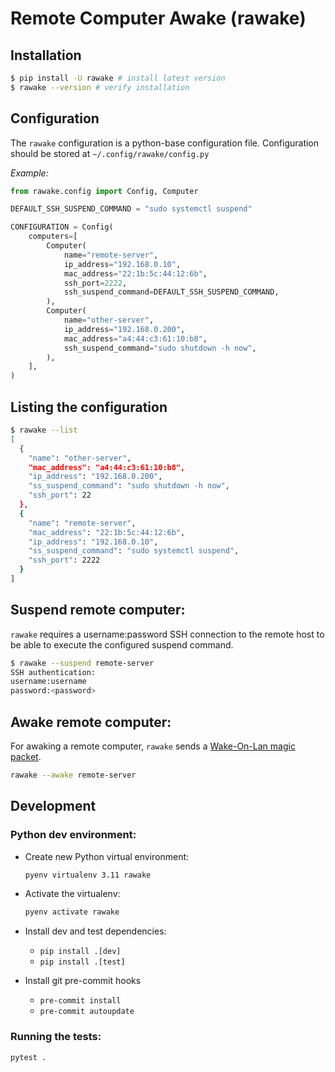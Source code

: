 # Remote Computer Awake (rawake)

## Installation
```bash
$ pip install -U rawake # install latest version
$ rawake --version # verify installation
```

## Configuration
The `rawake` configuration is a python-base configuration file. Configuration should be stored at `~/.config/rawake/config.py`

*Example:*
```python
from rawake.config import Config, Computer

DEFAULT_SSH_SUSPEND_COMMAND = "sudo systemctl suspend"

CONFIGURATION = Config(
    computers=[
        Computer(
            name="remote-server",
            ip_address="192.168.0.10",
            mac_address="22:1b:5c:44:12:6b",
            ssh_port=2222,
            ssh_suspend_command=DEFAULT_SSH_SUSPEND_COMMAND,
        ),
        Computer(
            name="other-server",
            ip_address="192.168.0.200",
            mac_address="a4:44:c3:61:10:b8",
            ssh_suspend_command="sudo shutdown -h now",
        ),
    ],
)
```

## Listing the configuration
```bash
$ rawake --list
[
  {
    "name": "other-server",
    "mac_address": "a4:44:c3:61:10:b8",
    "ip_address": "192.168.0.200",
    "ss_suspend_command": "sudo shutdown -h now",
    "ssh_port": 22
  },
  {
    "name": "remote-server",
    "mac_address": "22:1b:5c:44:12:6b",
    "ip_address": "192.168.0.10",
    "ss_suspend_command": "sudo systemctl suspend",
    "ssh_port": 2222
  }
]
```

## Suspend remote computer:
`rawake` requires a username:password SSH connection to the remote host to be able to execute the configured suspend command.
```bash
$ rawake --suspend remote-server
SSH authentication:
username:username
password:<password>
```

## Awake remote computer:
For awaking a remote computer, `rawake` sends a [Wake-On-Lan magic packet](https://en.wikipedia.org/wiki/Wake-on-LAN).
```bash
rawake --awake remote-server
```


## Development

### Python dev environment:

- Create new Python virtual environment:
  ```bash
  pyenv virtualenv 3.11 rawake
  ```
- Activate the virtualenv:
  ```bash
  pyenv activate rawake
  ```

- Install dev and test dependencies:
    - `pip install .[dev]`
    - `pip install .[test]`
- Install git pre-commit hooks
    - `pre-commit install`
    - `pre-commit autoupdate`

### Running the tests:
  ```bash
  pytest .
  ```
